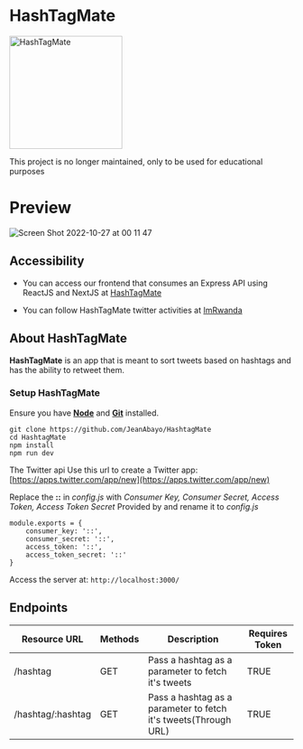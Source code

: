 # HashTagMate

<img src="https://image.ibb.co/f5OUGb/Logomakr_2_K48_OH.png" width="200" alt="HashTagMate"/>

This project is no longer maintained, only to be used for educational purposes

# Preview
![Screen Shot 2022-10-27 at 00 11 47](https://user-images.githubusercontent.com/19430799/198148358-67aaca08-f57e-4599-a3b0-14b25f94db84.png)

## Accessibility

* You can access our frontend that consumes an Express API using ReactJS and NextJS at [HashTagMate](https://hashtagmate.herokuapp.com)

* You can follow HashTagMate twitter activities at [ImRwanda](https://twitter.com/ImRwanda) 


## About HashTagMate

**HashTagMate** is an app that is meant to sort tweets based on hashtags and has the ability to retweet them.

### Setup HashTagMate

Ensure you have [**Node**](https://nodejs.org/en/download/) and [**Git**](https://git-scm.com/downloads) installed.

```
git clone https://github.com/JeanAbayo/HashtagMate
cd HashtagMate
npm install
npm run dev
```
The Twitter api 
Use this url to create a Twitter app:
[https://apps.twitter.com/app/new](https://apps.twitter.com/app/new)

Replace the **::** in _config.js_ with _Consumer Key, Consumer Secret, Access Token, Access Token Secret_ Provided by and rename it to _config.js_

```
module.exports = {
	consumer_key: '::',
	consumer_secret: '::',
	access_token: '::',
	access_token_secret: '::'
}
```

Access the server at: `http://localhost:3000/`

## Endpoints

| Resource URL      | Methods | Description                                        | Requires Token |
| ----------------- | ------- | -------------------------------------------------- | -------------- |
| /hashtag | GET     | Pass a hashtag as a parameter to fetch it's tweets | TRUE           |
/hashtag/:hashtag | GET | Pass a hashtag as a parameter to fetch it's tweets(Through URL) | TRUE
